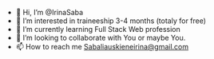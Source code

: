 - 👋 Hi, I’m @IrinaSaba
- 👀 I’m interested in traineeship 3-4 months (totaly for free)
- 🌱 I’m currently learning Full Stack Web profession
- 💞️ I’m looking to collaborate with You or maybe You.
- 📫 How to reach me Sabaliauskieneirina@gmail.com

<!---
IrinaSaba/IrinaSaba is a ✨ special ✨ repository because its `README.md` (this file) appears on your GitHub profile.
You can click the Preview link to take a look at your changes.
--->
